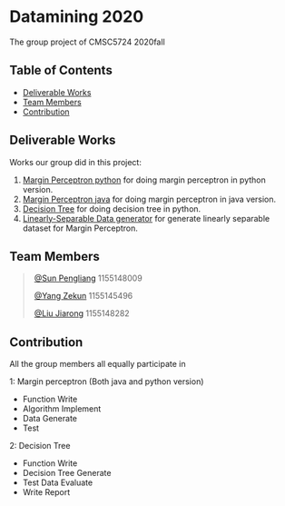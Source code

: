# Datamining 2020
The group project of CMSC5724 2020fall

## Table of Contents

- [Deliverable Works](#deliverable-works)
- [Team Members](#team-members)
- [Contribution](#contribution)

## Deliverable Works
Works our group did in this project:

1. [Margin Perceptron python](https://github.com/Dopeeee/Datamining2020/tree/main/Margin%20Perceptron%20Python) for doing margin perceptron in python version.
2. [Margin Perceptron java](https://github.com/Dopeeee/Datamining2020/tree/main/Margin_Perceptron_Java) for doing margin perceptron in java version.
3. [Decision Tree](https://github.com/Dopeeee/Datamining2020/tree/main/Decision%20Tree%20Python) for doing decision tree in python.
4. [Linearly-Separable Data generator](https://github.com/Dopeeee/Datamining2020/tree/main/data) for generate linearly separable dataset for Margin Perceptron.

## Team Members

> ​	[@Sun Pengliang](https://github.com/sunpengliang)  1155148009
> 
> ​	[@Yang Zekun](https://github.com/Dopeeee)          1155145496
> 
> ​	[@Liu Jiarong](https://github.com/laukawing)      1155148282
>

## Contribution

All the group members all equally participate in   

1: Margin perceptron (Both java and python version)
* Function Write
* Algorithm Implement
* Data Generate
* Test  

2: Decision Tree
* Function Write
* Decision Tree Generate
* Test Data Evaluate
* Write Report
